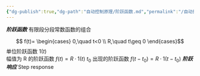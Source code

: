 ```yaml
---
{"dg-publish":true,"dg-path":"自动控制原理/阶跃函数.md","permalink":"/自动控制原理/阶跃函数/","dgPassFrontmatter":true,"noteIcon":"","created":"2024-05-21T15:20:28.763+08:00","updated":"2024-05-24T18:14:15.547+08:00"}
---
```


***阶跃函数***
有限段分段常数函数的组合

$$ f(t)=
\begin{cases}
0,\quad t<0 \\
R,\quad t\geq 0
\end{cases}$$
单位阶跃函数 $1(t)$   
幅值为 R 的阶跃函数   $f (t)=R·1 (t)$
$t_{0}$ 出现的阶跃函数 $f (t-t_0)=R·1 (t-t_0)$
***阶跃响应***
Step response

